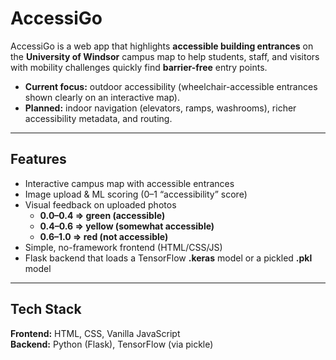 # AccessiGo

AccessiGo is a web app that highlights **accessible building entrances** on the **University of Windsor** campus map to help students, staff, and visitors with mobility challenges quickly find **barrier-free** entry points.

- **Current focus:** outdoor accessibility (wheelchair-accessible entrances shown clearly on an interactive map).
- **Planned:** indoor navigation (elevators, ramps, washrooms), richer accessibility metadata, and routing.

---

## Features
- Interactive campus map with accessible entrances
- Image upload & ML scoring (0–1 “accessibility” score)
- Visual feedback on uploaded photos  
  - **0.0–0.4 ⇒ green (accessible)**  
  - **0.4–0.6 ⇒ yellow (somewhat accessible)**  
  - **0.6–1.0 ⇒ red (not accessible)**
- Simple, no-framework frontend (HTML/CSS/JS)
- Flask backend that loads a TensorFlow **.keras** model or a pickled **.pkl** model

---

## Tech Stack
**Frontend:** HTML, CSS, Vanilla JavaScript  
**Backend:** Python (Flask), TensorFlow (via pickle)  
